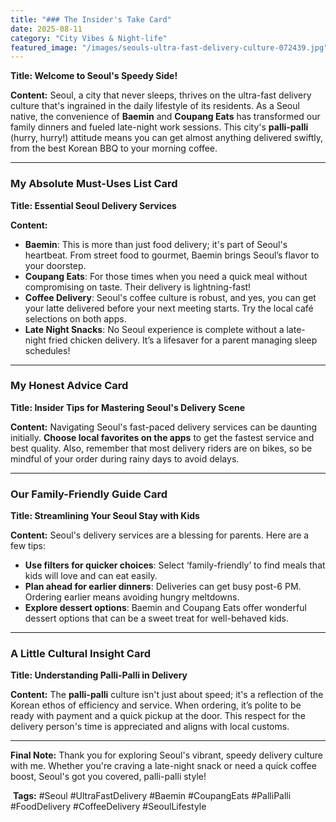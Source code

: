 ```yaml
---
title: "### The Insider's Take Card"
date: 2025-08-11
category: "City Vibes & Night-life"
featured_image: "/images/seouls-ultra-fast-delivery-culture-072439.jpg"
---
```


**Title: Welcome to Seoul's Speedy Side!**

**Content:**
Seoul, a city that never sleeps, thrives on the ultra-fast delivery culture that's ingrained in the daily lifestyle of its residents. As a Seoul native, the convenience of **Baemin** and **Coupang Eats** has transformed our family dinners and fueled late-night work sessions. This city's **palli-palli** (hurry, hurry!) attitude means you can get almost anything delivered swiftly, from the best Korean BBQ to your morning coffee.

---

### My Absolute Must-Uses List Card
**Title: Essential Seoul Delivery Services**

**Content:**
* **Baemin**: This is more than just food delivery; it's part of Seoul's heartbeat. From street food to gourmet, Baemin brings Seoul’s flavor to your doorstep.
* **Coupang Eats**: For those times when you need a quick meal without compromising on taste. Their delivery is lightning-fast!
* **Coffee Delivery**: Seoul's coffee culture is robust, and yes, you can get your latte delivered before your next meeting starts. Try the local café selections on both apps.
* **Late Night Snacks**: No Seoul experience is complete without a late-night fried chicken delivery. It’s a lifesaver for a parent managing sleep schedules!

---

### My Honest Advice Card
**Title: Insider Tips for Mastering Seoul's Delivery Scene**

**Content:**
Navigating Seoul's fast-paced delivery services can be daunting initially. **Choose local favorites on the apps** to get the fastest service and best quality. Also, remember that most delivery riders are on bikes, so be mindful of your order during rainy days to avoid delays.

---

### Our Family-Friendly Guide Card
**Title: Streamlining Your Seoul Stay with Kids**

**Content:**
Seoul's delivery services are a blessing for parents. Here are a few tips:
* **Use filters for quicker choices**: Select ‘family-friendly’ to find meals that kids will love and can eat easily.
* **Plan ahead for earlier dinners**: Deliveries can get busy post-6 PM. Ordering earlier means avoiding hungry meltdowns.
* **Explore dessert options**: Baemin and Coupang Eats offer wonderful dessert options that can be a sweet treat for well-behaved kids.

---

### A Little Cultural Insight Card
**Title: Understanding Palli-Palli in Delivery**

**Content:**
The **palli-palli** culture isn't just about speed; it's a reflection of the Korean ethos of efficiency and service. When ordering, it’s polite to be ready with payment and a quick pickup at the door. This respect for the delivery person's time is appreciated and aligns with local customs.

---

**Final Note:**
Thank you for exploring Seoul's vibrant, speedy delivery culture with me. Whether you're craving a late-night snack or need a quick coffee boost, Seoul's got you covered, palli-palli style!

️ **Tags:**
#Seoul #UltraFastDelivery #Baemin #CoupangEats #PalliPalli #FoodDelivery #CoffeeDelivery #SeoulLifestyle

